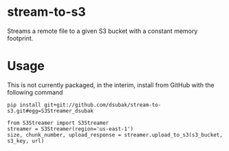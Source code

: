 # stream-to-s3
Streams a remote file to a given S3 bucket with a constant memory footprint.

# Usage
This is not currently packaged, in the interim, install from GitHub with the following command
```
pip install git+git://github.com/dsubak/stream-to-s3.git#egg=S3Streamer_dsubak
```
 
```    
from S3Streamer import S3Streamer
streamer = S3Streamer(region='us-east-1')
size, chunk_number, upload_response = streamer.upload_to_s3(s3_bucket, s3_key, url)
```
